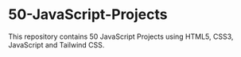 # 50-JavaScript-Projects
This repository contains 50 JavaScript Projects using HTML5, CSS3, JavaScript and Tailwind CSS.
